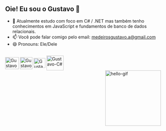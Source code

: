 ## Oie! Eu sou o Gustavo 👋

- 🌱 Atualmente estudo com foco em C# / .NET mas também tenho conhecimentos em JavaScript e fundamentos de banco de dados relacionais.
- 📫 Você pode falar comigo pelo email: medeirosgustavo.a@gmail.com
- 😄 Pronouns: Ele/Dele
##
<div>
  <img align="center" alt="Gustavo-C#" height="39" width="44" src="https://cdn.jsdelivr.net/gh/devicons/devicon/icons/csharp/csharp-original.svg" />
  <img align="center" alt="Gustavo-.net" height="39" width="40" src="https://user-images.githubusercontent.com/25181517/121405754-b4f48f80-c95d-11eb-8893-fc325bde617f.png" alt=".NET Core" title=".NET Core"/>
  <img align="center" alt="Gustavo-JS" height="32" width="38" src="https://cdn.jsdelivr.net/gh/devicons/devicon/icons/javascript/javascript-original.svg" />
  <img align="center" alt="Gustavo-C#" height="48" width="55" src="https://user-images.githubusercontent.com/25181517/183896128-ec99105a-ec1a-4d85-b08b-1aa1620b2046.png" alt="MySQL" title="MySQL"/>
  </div>

  <img align="right" width="180" alt="hello-gif" src="https://thumbs.gfycat.com/PepperyGrizzledClownanemonefish-max-1mb.gif">


